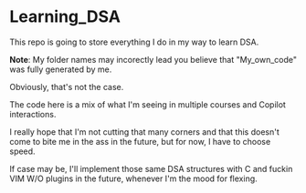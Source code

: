 # Learning_DSA

This repo is going to store everything I do in my way to learn DSA. 

<b>Note</b>: My folder names may incorectly lead you believe that "My_own_code" was fully generated by me. 

Obviously, that's not the case. 

The code here is a mix of what I'm seeing in multiple courses and Copilot interactions. 

I really hope that I'm not cutting that many corners and that this doesn't come to bite me in the ass in the future, but for now, I have to choose speed. 

If case may be, I'll implement those same DSA structures with C and fuckin VIM W/O plugins in the future, whenever I'm the mood for flexing.

